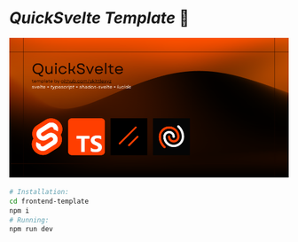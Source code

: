 # *QuickSvelte Template* 📙
![](./banner.png)

```bash
# Installation:
cd frontend-template
npm i
# Running:
npm run dev
```
